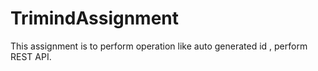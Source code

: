 # TrimindAssignment
This assignment is to perform operation like auto generated id , perform REST API.
